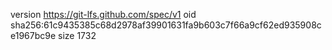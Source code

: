 version https://git-lfs.github.com/spec/v1
oid sha256:61c9435385c68d2978af39901631fa9b603c7f66a9cf62ed935908ce1967bc9e
size 1732
